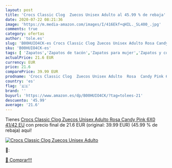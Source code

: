 ```yaml
---
layout: post
title: 'Crocs Classic Clog  Zuecos Unisex Adulto al 45.99 % de rebaja'
date: 2020-07-22 08:21:36
image: 'https://m.media-amazon.com/images/I/416Ekf+qHIL._SL400_.jpg'
comments: true
category: ofertas
author: 'tole.es'
slug: 'B00HUIO4CK-es Crocs Classic Clog Zuecos Unisex Adulto Rosa Candy Pink...'
sku: 'B00HUIO4CK-es'
tags: [ 'Zapatos','Zapatos de tacón','Zapatos para mujer','Zapatos y complementos','zuecos', ]
actualPrice: 21.6 EUR
currency: EUR
price: 21.6
comparePrice: 39.99 EUR
prodname: 'Crocs Classic Clog  Zuecos Unisex Adulto  Rosa  Candy Pink 6X0   41/42 EU'
country: 'es'
flag: '🇪🇸'
brand: ''
buyurl: 'https://www.amazon.es/dp/B00HUIO4CK/?tag=tolees-21'
descuento: '45.99'
average: '21.6'
---
```


Tienes [Crocs Classic Clog  Zuecos Unisex Adulto  Rosa  Candy Pink 6X0   41/42 EU](https://www.amazon.es/dp/B00HUIO4CK/?tag=tolees-21) con precio final de  21.6 EUR (original: 39.99 EUR) (45.99 %  de rebaja) aqui!

[![Crocs Classic Clog  Zuecos Unisex Adulto](https://m.media-amazon.com/images/I/416Ekf+qHIL._SL400_.jpg)](https://www.amazon.es/dp/B00HUIO4CK/?tag=tolees-21)

🔎:


[🛒 Comprar!!!](https://www.amazon.es/dp/B00HUIO4CK/?tag=tolees-21)
